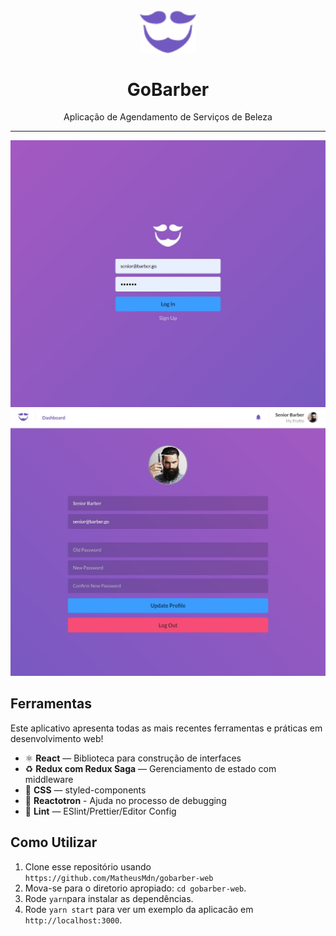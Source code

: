 <h1 align="center">
<br>
  <img src="src/assets/logo_purple.svg" alt="GoBarber" width="90">
<br>
<br>
GoBarber
</h1>

<p align="center">Aplicação de Agendamento de Serviços de Beleza</p>

<hr />

![SignIn](https://github.com/MatheusMdn/gobarber-web/blob/master/src/assets/signIn.jpeg)
<br>
![Profile](https://github.com/MatheusMdn/gobarber-web/blob/master/src/assets/profile.jpeg)

## Ferramentas

Este aplicativo apresenta todas as mais recentes ferramentas e práticas em desenvolvimento web!

- ⚛  **React** — Biblioteca para construção de interfaces
- ♻  **Redux com Redux Saga** — Gerenciamento de estado com middleware
- 💅  **CSS** — styled-components
- 🌸  **Reactotron** - Ajuda no processo de debugging
- 💖  **Lint** — ESlint/Prettier/Editor Config

## Como Utilizar


1. Clone esse repositório usando `https://github.com/MatheusMdn/gobarber-web`
2. Mova-se para o diretorio apropiado: `cd gobarber-web`.<br />
3. Rode `yarn`para instalar as dependências.<br />
4. Rode `yarn start` para ver um exemplo da aplicacão em `http://localhost:3000`.


